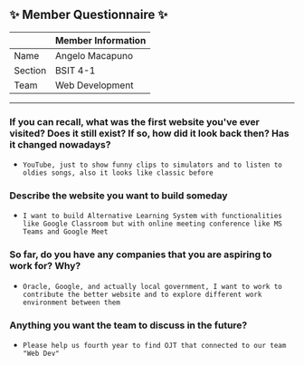 ## :sparkles: Member Questionnaire :sparkles:

|                        | Member Information                                                          |
|------------------------|-----------------------------------------------------------------------------|
| Name                   | Angelo Macapuno                                                             |
| Section                | BSIT 4-1                                                                    |
| Team                   | Web Development                                                             |

-------

### If you can recall, what was the first website you've ever visited? Does it still exist? If so, how did it look back then? Has it changed nowadays?
- `YouTube, just to show funny clips to simulators and to listen to oldies songs, also it looks like classic before`

### Describe the website you want to build someday
- `I want to build Alternative Learning System with functionalities like Google Classroom but with online meeting conference like MS Teams and Google Meet`

### So far, do you have any companies that you are aspiring to work for? Why?
- `Oracle, Google, and actually local government, I want to work to contribute the better website and to explore different work environment between them`

### Anything you want the team to discuss in the future?
- `Please help us fourth year to find OJT that connected to our team "Web Dev"`
